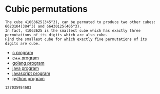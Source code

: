 # Cubic permutations

```
The cube 41063625(345^3), can be permuted to produce two other cubes: 6623104(384^3) and 66430125(405^3).
In fact, 41063625 is the smallest cube which has exactly three permutations of its digits which are also cube.
Find the smallest cube for which exactly five permutations of its digits are cube.
```

* [c program](Problem062.c)
* [c++ program](Problem062.cpp)
* [golang program](Problem062.go)
* [java program](Problem062.java)
* [javascript program](Problem062.js)
* [python program](Problem062.py)

```
127035954683
```
